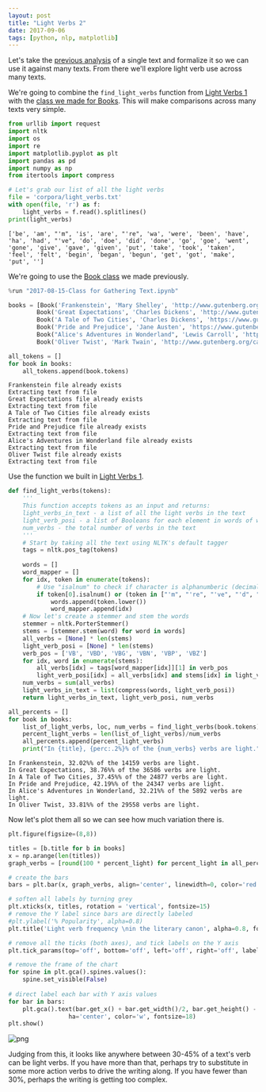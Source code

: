 ```yaml
---
layout: post
title: "Light Verbs 2"
date: 2017-09-06
tags: [python, nlp, matplotlib]
---
```

Let's take the [previous analysis](https://jss367.github.io/Light-verbs-1/) of a single text and formalize it so we can use it against many texts. From there we'll explore light verb use across many texts.<!--more-->


We're going to combine the `find_light_verbs` function from [Light Verbs 1](https://jss367.github.io/Light-verbs-1/) with the [class we made for Books](https://jss367.github.io/Class-for-Gathering-Text/). This will make comparisons across many texts very simple.


```python
from urllib import request
import nltk
import os
import re
import matplotlib.pyplot as plt
import pandas as pd
import numpy as np
from itertools import compress
```


```python
# Let's grab our list of all the light verbs
file = 'corpora/light_verbs.txt'
with open(file, 'r') as f:
    light_verbs = f.read().splitlines()
print(light_verbs)
```

    ['be', 'am', "'m", 'is', 'are', "'re", 'wa', 'were', 'been', 'have', 'ha', 'had', "'ve", 'do', 'doe', 'did', 'done', 'go', 'goe', 'went', 'gone', 'give', 'gave', 'given', 'put', 'take', 'took', 'taken', 'feel', 'felt', 'begin', 'began', 'begun', 'get', 'got', 'make', 'put', '']
    

We're going to use the [Book class](https://jss367.github.io/Class-for-Gathering-Text/) we made previously.


```python
%run "2017-08-15-Class for Gathering Text.ipynb"
```


```python
books = [Book('Frankenstein', 'Mary Shelley', 'http://www.gutenberg.org/cache/epub/84/pg84.txt'),
        Book('Great Expectations', 'Charles Dickens', 'http://www.gutenberg.org/files/1400/1400-0.txt'),
        Book('A Tale of Two Cities', 'Charles Dickens', 'https://www.gutenberg.org/files/98/98-0.txt'),
        Book('Pride and Prejudice', 'Jane Austen', 'https://www.gutenberg.org/files/1342/1342-0.txt'),
        Book("Alice's Adventures in Wonderland", 'Lewis Carroll', 'https://www.gutenberg.org/files/11/11-0.txt'),
        Book('Oliver Twist', 'Mark Twain', 'http://www.gutenberg.org/cache/epub/730/pg730.txt')]
```


```python
all_tokens = []
for book in books:
    all_tokens.append(book.tokens)
```

    Frankenstein file already exists
    Extracting text from file
    Great Expectations file already exists
    Extracting text from file
    A Tale of Two Cities file already exists
    Extracting text from file
    Pride and Prejudice file already exists
    Extracting text from file
    Alice's Adventures in Wonderland file already exists
    Extracting text from file
    Oliver Twist file already exists
    Extracting text from file
    

Use the function we built in [Light Verbs 1](https://jss367.github.io/Light-verbs-1/).


```python
def find_light_verbs(tokens):
    '''
    This function accepts tokens as an input and returns:
    light_verbs_in_text - a list of all the light verbs in the text
    light_verb_posi - a list of Booleans for each element in words of whether it is a light verb or not
    num_verbs - the total number of verbs in the text
    '''
    # Start by taking all the text using NLTK's default tagger
    tags = nltk.pos_tag(tokens)
    
    words = []
    word_mapper = []
    for idx, token in enumerate(tokens):
        # Use "isalnum" to check if character is alphanumberic (decimal or letter, aka not punctuation)
        if token[0].isalnum() or (token in ["'m", "'re", "'ve", "'d", "'ll"]):
            words.append(token.lower())
            word_mapper.append(idx)
    # Now let's create a stemmer and stem the words
    stemmer = nltk.PorterStemmer()
    stems = [stemmer.stem(word) for word in words]
    all_verbs = [None] * len(stems)
    light_verb_posi = [None] * len(stems)
    verb_pos = ['VB', 'VBD', 'VBG', 'VBN', 'VBP', 'VBZ']
    for idx, word in enumerate(stems):
        all_verbs[idx] = tags[word_mapper[idx]][1] in verb_pos
        light_verb_posi[idx] = all_verbs[idx] and stems[idx] in light_verbs
    num_verbs = sum(all_verbs)
    light_verbs_in_text = list(compress(words, light_verb_posi))
    return light_verbs_in_text, light_verb_posi, num_verbs
```


```python
all_percents = []
for book in books:
    list_of_light_verbs, loc, num_verbs = find_light_verbs(book.tokens)
    percent_light_verbs = len(list_of_light_verbs)/num_verbs
    all_percents.append(percent_light_verbs)
    print("In {title}, {perc:.2%}% of the {num_verbs} verbs are light.".format(title=book.title, perc=percent_light_verbs, num_verbs=num_verbs))
```

    In Frankenstein, 32.02%% of the 14159 verbs are light.
    In Great Expectations, 38.76%% of the 36586 verbs are light.
    In A Tale of Two Cities, 37.45%% of the 24877 verbs are light.
    In Pride and Prejudice, 42.19%% of the 24347 verbs are light.
    In Alice's Adventures in Wonderland, 32.21%% of the 5892 verbs are light.
    In Oliver Twist, 33.81%% of the 29558 verbs are light.
    

Now let's plot them all so we can see how much variation there is.


```python
plt.figure(figsize=(8,8))

titles = [b.title for b in books]
x = np.arange(len(titles))
graph_verbs = [round(100 * percent_light) for percent_light in all_percents]

# create the bars
bars = plt.bar(x, graph_verbs, align='center', linewidth=0, color='red')

# soften all labels by turning grey
plt.xticks(x, titles, rotation = 'vertical', fontsize=15)
# remove the Y label since bars are directly labeled
#plt.ylabel('% Popularity', alpha=0.8)
plt.title('Light verb frequency \nin the literary canon', alpha=0.8, fontsize=18)

# remove all the ticks (both axes), and tick labels on the Y axis
plt.tick_params(top='off', bottom='off', left='off', right='off', labelleft='off', labelbottom='on')

# remove the frame of the chart
for spine in plt.gca().spines.values():
    spine.set_visible(False)
    
# direct label each bar with Y axis values
for bar in bars:
    plt.gca().text(bar.get_x() + bar.get_width()/2, bar.get_height() - 5, str(int(bar.get_height())) + '%', 
                 ha='center', color='w', fontsize=18)
plt.show()
```


![png](2017-09-06-Light-verbs-2_files/2017-09-06-Light-verbs-2_11_0.png)


Judging from this, it looks like anywhere between 30-45% of a text's verb can be light verbs. If you have more than that, perhaps try to substitute in some more action verbs to drive the writing along. If you have fewer than 30%, perhaps the writing is getting too complex.

